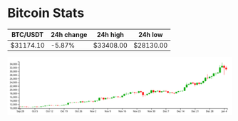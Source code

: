 # Bitcoin Stats

BTC/USDT|24h change|24h high|24h low|
|---|---|---|---|
|$31174.10|-5.87%|$33408.00|$28130.00|

<img src="./chart.svg">
